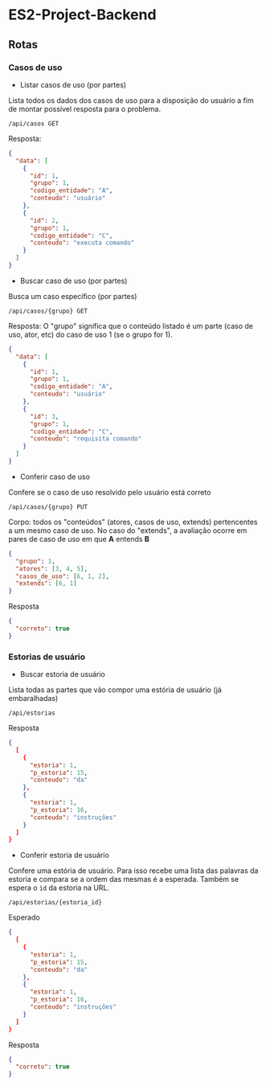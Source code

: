 # ES2-Project-Backend

## Rotas

### Casos de uso

- Listar casos de uso (por partes)

Lista todos os dados dos casos de uso para a disposição do usuário a fim de montar possível resposta para o problema.

```http
/api/casos GET
```
Resposta:
```json
{
  "data": [
    {
      "id": 1,
      "grupo": 1,
      "codigo_entidade": "A",
      "conteudo": "usuário"
    },
    {
      "id": 2,
      "grupo": 1,
      "codigo_entidade": "C",
      "conteudo": "executa comando"
    }
  ]
}
```

- Buscar caso de uso (por partes)

Busca um caso específico (por partes)

```http
/api/casos/{grupo} GET
```
Resposta: O "grupo" significa que o conteúdo listado é um parte (caso de uso, ator, etc) do caso de uso 1 (se o grupo for 1).
```json
{
  "data": [
    {
      "id": 1,
      "grupo": 1,
      "codigo_entidade": "A",
      "conteudo": "usuário"
    },
    {
      "id": 3,
      "grupo": 1,
      "codigo_entidade": "C",
      "conteudo": "requisita comando"
    }
  ]
}
```

- Conferir caso de uso

Confere se o caso de uso resolvido pelo usuário está correto

```http
/api/casos/{grupo} PUT
```
Corpo: todos os "conteúdos" (atores, casos de uso, extends) pertencentes a um mesmo caso de uso. No caso do "extends", a avaliação ocorre em pares de caso de uso em que **A** entends **B**
```json
{
  "grupo": 1,
  "atores": [3, 4, 5],
  "casos_de_uso": [6, 1, 2],
  "extends": [6, 1]
}
```

Resposta
```json
{
  "correto": true
}
```

### Estorias de usuário

- Buscar estoria de usuário

Lista todas as partes que vão compor uma estória de usuário (já embaralhadas)

```http
/api/estorias
```
Resposta
```json
{
  [
    {
      "estoria": 1,
      "p_estoria": 15,
      "conteudo": "da"
    },
    {
      "estoria": 1,
      "p_estoria": 16,
      "conteudo": "instruções"
    }
  ]
}
```

- Conferir estoria de usuário

Confere uma estória de usuário. Para isso recebe uma lista das palavras da estoria e compara se a ordem das mesmas é a esperada. Também se espera o ```ìd``` da estoria na URL.

```http
/api/estorias/{estoria_id}
```

Esperado
```json
{
  [
    {
      "estoria": 1,
      "p_estoria": 15,
      "conteudo": "da"
    },
    {
      "estoria": 1,
      "p_estoria": 16,
      "conteudo": "instruções"
    }
  ]
}
```

Resposta
```json
{
  "correto": true
}
```
